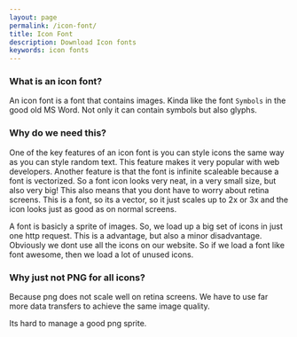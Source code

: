 ```yaml
---
layout: page
permalink: /icon-font/
title: Icon Font
description: Download Icon fonts
keywords: icon fonts
---
```


### What is an icon font?

An icon font is a font that contains images. Kinda like the font
`Symbols` in the good old MS Word. 
Not only it can contain symbols but also glyphs.

### Why do we need this?

One of the key features of an icon font is you can style icons the same way as
you can style random text. This feature makes it very popular with web developers.
Another feature is that the font is infinite scaleable because a font is vectorized.
So a font icon looks very neat, in a very small size, but also very big!
This also means that you dont have to worry about retina screens. This is a font,
so its a vector, so it just scales up to 2x or 3x and the icon looks just as good as on normal screens.

A font is basicly a sprite of images. So, we load up a big set of icons in just one http request.
This is a advantage, but also a minor disadvantage. Obviously we dont use all the icons on our website. So if we load a font like
font awesome, then we load a lot of unused icons.

### Why just not PNG for all icons?

Because png does not scale well on retina screens. We have to use far more data transfers to achieve the same image quality.

Its hard to manage a good png sprite.

